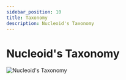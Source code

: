 ```yaml
---
sidebar_position: 10
title: Taxonomy
description: Nucleoid's Taxonomy
---
```


# Nucleoid's Taxonomy

![Nucleoid's Taxonomy](https://cdn.nucleoid.com/media/taxonomy.png)
